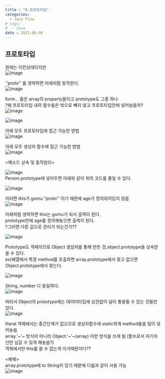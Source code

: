 ```yaml
---
title : "6.프로토타입"
categories:
  - Java Flow
# tags:
#  - Java
date : 2021-08-08
---
```


프로토타입  
--- 

원래는 이런상태이지만  
![image](https://user-images.githubusercontent.com/71579659/128615207-276b10de-7af3-40e8-ac00-21fb904402cf.png)

'_'_proto'_'_ 를 생략하면 아래처럼 동작한다.  
![image](https://user-images.githubusercontent.com/71579659/128615226-a02c1e58-0d24-4930-8975-8d7891bc15c3.png)

form... 들은 array의 property들이고 prototype도 그중 하나   
?왜 프로토타입 내의 함수들은 밖으로 빼지 않고 프로토타입안에 넣어놨을까?  
![image](https://user-images.githubusercontent.com/71579659/128615259-590b0cab-2519-4f7f-9ce3-51c03da6e191.png)

![image](https://user-images.githubusercontent.com/71579659/128615292-c91a407b-1521-47bd-93c3-7643b88c482e.png)

아래 모두 프로토타입에 접근 가능한 방법  
![image](https://user-images.githubusercontent.com/71579659/128615402-4660588d-eccf-49ab-9a82-932249470ee9.png)

아래 모두 생성자 함수에 접근 가능한 방법  
![image](https://user-images.githubusercontent.com/71579659/128615417-31755ad2-d5e7-4a13-ba52-e17e2f2dd8e2.png)

<메소드 상속 및 동작원리>  

![image](https://user-images.githubusercontent.com/71579659/128615475-b607129d-9703-4e29-9720-a8a27aa13cc9.png)  
Person.prototype에 넣어두면 아래와 같이 위의 코드를 줄일 수 있다.  

![image](https://user-images.githubusercontent.com/71579659/128615483-e0e7f3f3-1884-424a-8929-1267f6b2a2a7.png)

이러면 this가 gomu.'_'_proto'_'_ 이기 때문에 age가 정의되어있지 않음  
![image](https://user-images.githubusercontent.com/71579659/128615619-2443167a-39f3-4b4f-b71f-929917a5c186.png)

아래처럼 생략하면 this는 gomu가 되서 출력이 된다.  
prototype안에 age를 정의해놓으면 출력이 된다.  
?그러면 다른 값으로 관리가 되는건가??  

![image](https://user-images.githubusercontent.com/71579659/128615614-af84dd07-71ab-4a80-8f83-e7da110797a0.png)

<Pototype Chaning>  

Prototype도 객체이므로 Object 생성자를 통해 만든 것,object.prototype을 상속받을 수 있다.   
ex)배열에서 특정 method를 호출하면 array.prototype에서 찾고 없으면 Object.prototype에서 찾는다.   
  
![image](https://user-images.githubusercontent.com/71579659/128615756-fe3593cf-200d-46a5-9d25-a6973b922480.png)

String, number 다 동일하다.  
![image](https://user-images.githubusercontent.com/71579659/128615791-fc20d359-fd11-4de6-b261-3dcf505fe713.png)
  
따라서 Object의 prototype에는 데이터타입에 상관없이 널리 통용될 수 있는 것들만 있다.  
![image](https://user-images.githubusercontent.com/71579659/128615804-4716967e-2160-4c60-b2c7-716a63c16605.png)


literal 객체에서는 중간단계가 없으므로 생성자함수에 static하게 method들을 많이 넣어놓음  
array.'~'~ 방식이 아니라 Object.'~'~(array)  이런 방식을 쓰게 됨 (함수로서 자기자신만 넘길 수 있게 해놓음?)  
객체에서만 this를 쓸 수 없는게 이거때문이다??  

  
<예제>  
array.prototype에 to String이 있기 때문에 다음과 같이 사용 가능  
![image](https://user-images.githubusercontent.com/71579659/128615968-6a9137b2-7fc4-48df-8ef2-d5b9b2c9d0fc.png)

  



